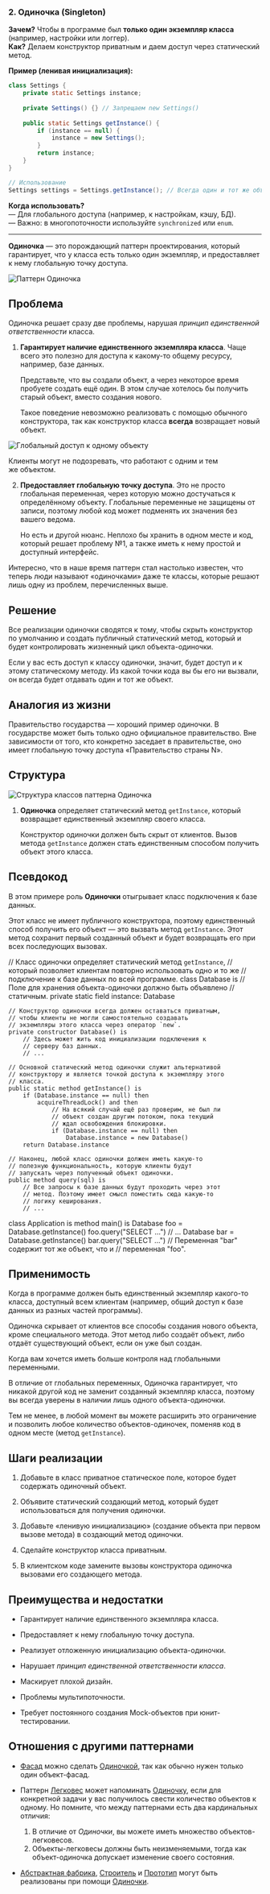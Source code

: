 ### **2. Одиночка (Singleton)**
**Зачем?** Чтобы в программе был **только один экземпляр класса** (например, настройки или логгер).  
**Как?** Делаем конструктор приватным и даем доступ через статический метод.  

**Пример (ленивая инициализация):**  
```java
class Settings {
    private static Settings instance;
    
    private Settings() {} // Запрещаем new Settings()
    
    public static Settings getInstance() {
        if (instance == null) {
            instance = new Settings();
        }
        return instance;
    }
}

// Использование
Settings settings = Settings.getInstance(); // Всегда один и тот же объект
```
**Когда использовать?**  
— Для глобального доступа (например, к настройкам, кэшу, БД).  
— Важно: в многопоточности используйте `synchronized` или `enum`.  

---


**Одиночка** — это порождающий паттерн проектирования, который гарантирует, что у класса есть только один экземпляр, и предоставляет к нему глобальную точку доступа.

![Паттерн Одиночка](https://refactoring.guru/images/patterns/content/singleton/singleton.png)

## Проблема

Одиночка решает сразу две проблемы, нарушая _принцип единственной ответственности_ класса.

1. **Гарантирует наличие единственного экземпляра класса**. Чаще всего это полезно для доступа к какому-то общему ресурсу, например, базе данных.
    
    Представьте, что вы создали объект, а через некоторое время пробуете создать ещё один. В этом случае хотелось бы получить старый объект, вместо создания нового.
    
    Такое поведение невозможно реализовать с помощью обычного конструктора, так как конструктор класса **всегда** возвращает новый объект.
    

![Глобальный доступ к одному объекту](https://refactoring.guru/images/patterns/content/singleton/singleton-comic-1-ru.png)

Клиенты могут не подозревать, что работают с одним и тем же объектом.

2. **Предоставляет глобальную точку доступа**. Это не просто глобальная переменная, через которую можно достучаться к определённому объекту. Глобальные переменные не защищены от записи, поэтому любой код может подменять их значения без вашего ведома.
    
    Но есть и другой нюанс. Неплохо бы хранить в одном месте и код, который решает проблему №1, а также иметь к нему простой и доступный интерфейс.
    

Интересно, что в наше время паттерн стал настолько известен, что теперь люди называют «одиночками» даже те классы, которые решают лишь одну из проблем, перечисленных выше.

## Решение

Все реализации одиночки сводятся к тому, чтобы скрыть конструктор по умолчанию и создать публичный статический метод, который и будет контролировать жизненный цикл объекта-одиночки.

Если у вас есть доступ к классу одиночки, значит, будет доступ и к этому статическому методу. Из какой точки кода вы бы его ни вызвали, он всегда будет отдавать один и тот же объект.

## Аналогия из жизни

Правительство государства — хороший пример одиночки. В государстве может быть только одно официальное правительство. Вне зависимости от того, кто конкретно заседает в правительстве, оно имеет глобальную точку доступа «Правительство страны N».

## Структура

![Структура классов паттерна Одиночка](https://refactoring.guru/images/patterns/diagrams/singleton/structure-ru.png)

1. **Одиночка** определяет статический метод `getInstance`, который возвращает единственный экземпляр своего класса.
    
    Конструктор одиночки должен быть скрыт от клиентов. Вызов метода `getInstance` должен стать единственным способом получить объект этого класса.
    

## Псевдокод

В этом примере роль **Одиночки** отыгрывает класс подключения к базе данных.

Этот класс не имеет публичного конструктора, поэтому единственный способ получить его объект — это вызвать метод `getInstance`. Этот метод сохранит первый созданный объект и будет возвращать его при всех последующих вызовах.

// Класс одиночки определяет статический метод `getInstance`,
// который позволяет клиентам повторно использовать одно и то же
// подключение к базе данных по всей программе.
class Database is
    // Поле для хранения объекта-одиночки должно быть объявлено
    // статичным.
    private static field instance: Database

    // Конструктор одиночки всегда должен оставаться приватным,
    // чтобы клиенты не могли самостоятельно создавать
    // экземпляры этого класса через оператор `new`.
    private constructor Database() is
        // Здесь может жить код инициализации подключения к
        // серверу баз данных.
        // ...

    // Основной статический метод одиночки служит альтернативой
    // конструктору и является точкой доступа к экземпляру этого
    // класса.
    public static method getInstance() is
        if (Database.instance == null) then
            acquireThreadLock() and then
                // На всякий случай ещё раз проверим, не был ли
                // объект создан другим потоком, пока текущий
                // ждал освобождения блокировки.
                if (Database.instance == null) then
                    Database.instance = new Database()
        return Database.instance

    // Наконец, любой класс одиночки должен иметь какую-то
    // полезную функциональность, которую клиенты будут
    // запускать через полученный объект одиночки.
    public method query(sql) is
        // Все запросы к базе данных будут проходить через этот
        // метод. Поэтому имеет смысл поместить сюда какую-то
        // логику кеширования.
        // ...

class Application is
    method main() is
        Database foo = Database.getInstance()
        foo.query("SELECT ...")
        // ...
        Database bar = Database.getInstance()
        bar.query("SELECT ...")
        // Переменная "bar" содержит тот же объект, что и
        // переменная "foo".

## Применимость

Когда в программе должен быть единственный экземпляр какого-то класса, доступный всем клиентам (например, общий доступ к базе данных из разных частей программы).

Одиночка скрывает от клиентов все способы создания нового объекта, кроме специального метода. Этот метод либо создаёт объект, либо отдаёт существующий объект, если он уже был создан.

Когда вам хочется иметь больше контроля над глобальными переменными.

В отличие от глобальных переменных, Одиночка гарантирует, что никакой другой код не заменит созданный экземпляр класса, поэтому вы всегда уверены в наличии лишь одного объекта-одиночки.

Тем не менее, в любой момент вы можете расширить это ограничение и позволить любое количество объектов-одиночек, поменяв код в одном месте (метод `getInstance`).

## Шаги реализации

1. Добавьте в класс приватное статическое поле, которое будет содержать одиночный объект.
    
2. Объявите статический создающий метод, который будет использоваться для получения одиночки.
    
3. Добавьте «ленивую инициализацию» (создание объекта при первом вызове метода) в создающий метод одиночки.
    
4. Сделайте конструктор класса приватным.
    
5. В клиентском коде замените вызовы конструктора одиночка вызовами его создающего метода.
    

## Преимущества и недостатки

- Гарантирует наличие единственного экземпляра класса.
- Предоставляет к нему глобальную точку доступа.
- Реализует отложенную инициализацию объекта-одиночки.

- Нарушает _принцип единственной ответственности класса_.
- Маскирует плохой дизайн.
- Проблемы мультипоточности.
- Требует постоянного создания Mock-объектов при юнит-тестировании.

## Отношения с другими паттернами

- [Фасад](https://refactoring.guru/ru/design-patterns/facade) можно сделать [Одиночкой](https://refactoring.guru/ru/design-patterns/singleton), так как обычно нужен только один объект-фасад.
    
- Паттерн [Легковес](https://refactoring.guru/ru/design-patterns/flyweight) может напоминать [Одиночку](https://refactoring.guru/ru/design-patterns/singleton), если для конкретной задачи у вас получилось свести количество объектов к одному. Но помните, что между паттернами есть два кардинальных отличия:
    
    1. В отличие от _Одиночки_, вы можете иметь множество объектов-легковесов.
    2. Объекты-легковесы должны быть неизменяемыми, тогда как объект-одиночка допускает изменение своего состояния.
- [Абстрактная фабрика](https://refactoring.guru/ru/design-patterns/abstract-factory), [Строитель](https://refactoring.guru/ru/design-patterns/builder) и [Прототип](https://refactoring.guru/ru/design-patterns/prototype) могут быть реализованы при помощи [Одиночки](https://refactoring.guru/ru/design-patterns/singleton).
